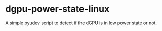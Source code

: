 # dgpu-power-state-linux
A simple pyudev script to detect if the dGPU is in low power state or not.
